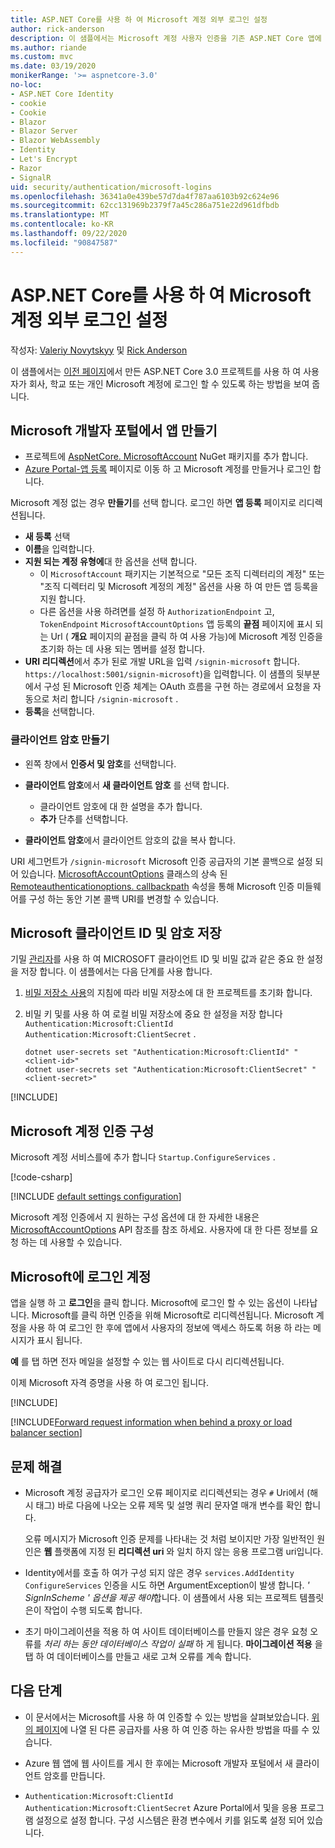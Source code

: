 ```yaml
---
title: ASP.NET Core를 사용 하 여 Microsoft 계정 외부 로그인 설정
author: rick-anderson
description: 이 샘플에서는 Microsoft 계정 사용자 인증을 기존 ASP.NET Core 앱에 통합 하는 방법을 보여 줍니다.
ms.author: riande
ms.custom: mvc
ms.date: 03/19/2020
monikerRange: '>= aspnetcore-3.0'
no-loc:
- ASP.NET Core Identity
- cookie
- Cookie
- Blazor
- Blazor Server
- Blazor WebAssembly
- Identity
- Let's Encrypt
- Razor
- SignalR
uid: security/authentication/microsoft-logins
ms.openlocfilehash: 36341a0e439be57d7da4f787aa6103b92c624e96
ms.sourcegitcommit: 62cc131969b2379f7a45c286a751e22d961dfbdb
ms.translationtype: MT
ms.contentlocale: ko-KR
ms.lasthandoff: 09/22/2020
ms.locfileid: "90847587"
---
```

# <a name="microsoft-account-external-login-setup-with-aspnet-core"></a>ASP.NET Core를 사용 하 여 Microsoft 계정 외부 로그인 설정

작성자: [Valeriy Novytskyy](https://github.com/01binary) 및 [Rick Anderson](https://twitter.com/RickAndMSFT)

이 샘플에서는 [이전 페이지](xref:security/authentication/social/index)에서 만든 ASP.NET Core 3.0 프로젝트를 사용 하 여 사용자가 회사, 학교 또는 개인 Microsoft 계정에 로그인 할 수 있도록 하는 방법을 보여 줍니다.

## <a name="create-the-app-in-microsoft-developer-portal"></a>Microsoft 개발자 포털에서 앱 만들기

* 프로젝트에 [AspNetCore. MicrosoftAccount](https://www.nuget.org/packages/Microsoft.AspNetCore.Authentication.MicrosoftAccount/) NuGet 패키지를 추가 합니다.
* [Azure Portal-앱 등록](https://go.microsoft.com/fwlink/?linkid=2083908) 페이지로 이동 하 고 Microsoft 계정를 만들거나 로그인 합니다.

Microsoft 계정 없는 경우 **만들기**를 선택 합니다. 로그인 하면 **앱 등록** 페이지로 리디렉션됩니다.

* **새 등록** 선택
* **이름**을 입력합니다.
* **지원 되는 계정 유형에**대 한 옵션을 선택 합니다.  <!-- Accounts for any org work with MS domain accounts. Most folks probably want the last option, personal MS accounts. It took 24 hours after setting this up for the keys to work -->
  * 이 `MicrosoftAccount` 패키지는 기본적으로 "모든 조직 디렉터리의 계정" 또는 "조직 디렉터리 및 Microsoft 계정의 계정" 옵션을 사용 하 여 만든 앱 등록을 지원 합니다.
  * 다른 옵션을 사용 하려면를 설정 하 `AuthorizationEndpoint` 고, `TokenEndpoint` `MicrosoftAccountOptions` 앱 등록의 **끝점** 페이지에 표시 되는 Url ( **개요** 페이지의 끝점을 클릭 하 여 사용 가능)에 Microsoft 계정 인증을 초기화 하는 데 사용 되는 멤버를 설정 합니다.
* **URI 리디렉션**에서 추가 된로 개발 URL을 입력 `/signin-microsoft` 합니다. `https://localhost:5001/signin-microsoft`)을 입력합니다. 이 샘플의 뒷부분에서 구성 된 Microsoft 인증 체계는 OAuth 흐름을 구현 하는 경로에서 요청을 자동으로 처리 합니다 `/signin-microsoft` .
* **등록**을 선택합니다.

### <a name="create-client-secret"></a>클라이언트 암호 만들기

* 왼쪽 창에서 **인증서 및 암호**를 선택합니다.
* **클라이언트 암호**에서 **새 클라이언트 암호** 를 선택 합니다.

  * 클라이언트 암호에 대 한 설명을 추가 합니다.
  * **추가** 단추를 선택합니다.

* **클라이언트 암호**에서 클라이언트 암호의 값을 복사 합니다.

URI 세그먼트가 `/signin-microsoft` Microsoft 인증 공급자의 기본 콜백으로 설정 되어 있습니다. [MicrosoftAccountOptions](/dotnet/api/microsoft.aspnetcore.authentication.microsoftaccount.microsoftaccountoptions) 클래스의 상속 된 [Remoteauthenticationoptions. callbackpath](/dotnet/api/microsoft.aspnetcore.authentication.remoteauthenticationoptions.callbackpath) 속성을 통해 Microsoft 인증 미들웨어를 구성 하는 동안 기본 콜백 URI를 변경할 수 있습니다.

## <a name="store-the-microsoft-client-id-and-secret"></a>Microsoft 클라이언트 ID 및 암호 저장

기밀 [관리자](xref:security/app-secrets)를 사용 하 여 MICROSOFT 클라이언트 ID 및 비밀 값과 같은 중요 한 설정을 저장 합니다. 이 샘플에서는 다음 단계를 사용 합니다.

1. [비밀 저장소 사용](xref:security/app-secrets#enable-secret-storage)의 지침에 따라 비밀 저장소에 대 한 프로젝트를 초기화 합니다.
1. 비밀 키 및를 사용 하 여 로컬 비밀 저장소에 중요 한 설정을 저장 합니다 `Authentication:Microsoft:ClientId` `Authentication:Microsoft:ClientSecret` .

    ```dotnetcli
    dotnet user-secrets set "Authentication:Microsoft:ClientId" "<client-id>"
    dotnet user-secrets set "Authentication:Microsoft:ClientSecret" "<client-secret>"
    ```

[!INCLUDE[](~/includes/environmentVarableColon.md)]

## <a name="configure-microsoft-account-authentication"></a>Microsoft 계정 인증 구성

Microsoft 계정 서비스를에 추가 합니다 `Startup.ConfigureServices` .

[!code-csharp[](~/security/authentication/social/social-code/3.x/StartupMS3x.cs?name=snippet&highlight=10-14)]

[!INCLUDE [default settings configuration](includes/default-settings.md)]

Microsoft 계정 인증에서 지 원하는 구성 옵션에 대 한 자세한 내용은 [MicrosoftAccountOptions](/dotnet/api/microsoft.aspnetcore.builder.microsoftaccountoptions) API 참조를 참조 하세요. 사용자에 대 한 다른 정보를 요청 하는 데 사용할 수 있습니다.

## <a name="sign-in-with-microsoft-account"></a>Microsoft에 로그인 계정

앱을 실행 하 고 **로그인**을 클릭 합니다. Microsoft에 로그인 할 수 있는 옵션이 나타납니다. Microsoft를 클릭 하면 인증을 위해 Microsoft로 리디렉션됩니다. Microsoft 계정을 사용 하 여 로그인 한 후에 앱에서 사용자의 정보에 액세스 하도록 허용 하 라는 메시지가 표시 됩니다.

**예** 를 탭 하면 전자 메일을 설정할 수 있는 웹 사이트로 다시 리디렉션됩니다.

이제 Microsoft 자격 증명을 사용 하 여 로그인 됩니다.

[!INCLUDE[](includes/chain-auth-providers.md)]

[!INCLUDE[Forward request information when behind a proxy or load balancer section](includes/forwarded-headers-middleware.md)]

## <a name="troubleshooting"></a>문제 해결

* Microsoft 계정 공급자가 로그인 오류 페이지로 리디렉션되는 경우 `#` Uri에서 (해시 태그) 바로 다음에 나오는 오류 제목 및 설명 쿼리 문자열 매개 변수를 확인 합니다.

  오류 메시지가 Microsoft 인증 문제를 나타내는 것 처럼 보이지만 가장 일반적인 원인은 **웹** 플랫폼에 지정 된 **리디렉션 uri** 와 일치 하지 않는 응용 프로그램 uri입니다.
* Identity에서를 호출 하 여가 구성 되지 않은 경우 `services.AddIdentity` `ConfigureServices` 인증을 시도 하면 ArgumentException이 발생 합니다. *' SignInScheme ' 옵션을 제공 해야*합니다. 이 샘플에서 사용 되는 프로젝트 템플릿은이 작업이 수행 되도록 합니다.
* 초기 마이그레이션을 적용 하 여 사이트 데이터베이스를 만들지 않은 경우 요청 오류를 *처리 하는 동안 데이터베이스 작업이 실패* 하 게 됩니다. **마이그레이션 적용** 을 탭 하 여 데이터베이스를 만들고 새로 고쳐 오류를 계속 합니다.

## <a name="next-steps"></a>다음 단계

* 이 문서에서는 Microsoft를 사용 하 여 인증할 수 있는 방법을 살펴보았습니다. [위의 페이지](xref:security/authentication/social/index)에 나열 된 다른 공급자를 사용 하 여 인증 하는 유사한 방법을 따를 수 있습니다.

* Azure 웹 앱에 웹 사이트를 게시 한 후에는 Microsoft 개발자 포털에서 새 클라이언트 암호를 만듭니다.

* `Authentication:Microsoft:ClientId` `Authentication:Microsoft:ClientSecret` Azure Portal에서 및을 응용 프로그램 설정으로 설정 합니다. 구성 시스템은 환경 변수에서 키를 읽도록 설정 되어 있습니다.
